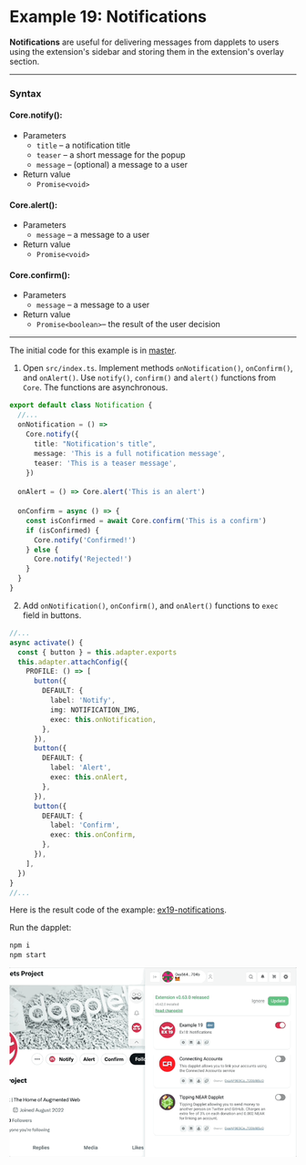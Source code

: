 # Example 19: Notifications

**Notifications** are useful for delivering messages from dapplets to users using the extension's sidebar and storing them in the extension's overlay section.

---

### Syntax

#### Core.notify():

- Parameters
  - `title` – a notification title
  - `teaser` – a short message for the popup
  - `message` – (optional) a message to a user
- Return value
  - `Promise<void>`

#### Core.alert():

- Parameters
  - `message` – a message to a user
- Return value
  - `Promise<void>`

#### Core.confirm():

- Parameters
  - `message` – a message to a user
- Return value
  - `Promise<boolean>`– the result of the user decision

---

The initial code for this example is in [master](https://github.com/dapplets/dapplet-template/tree/master).

1. Open `src/index.ts`. Implement methods `onNotification()`, `onConfirm()`, and `onAlert()`.
   Use `notify()`, `confirm()` and `alert()` functions from `Core`. The functions are asynchronous.

```ts
export default class Notification {
  //...
  onNotification = () =>
    Core.notify({
      title: "Notification's title",
      message: 'This is a full notification message',
      teaser: 'This is a teaser message',
    })

  onAlert = () => Core.alert('This is an alert')

  onConfirm = async () => {
    const isConfirmed = await Core.confirm('This is a confirm')
    if (isConfirmed) {
      Core.notify('Confirmed!')
    } else {
      Core.notify('Rejected!')
    }
  }
}
```

2. Add `onNotification()`, `onConfirm()`, and `onAlert()` functions to `exec` field in buttons.

```ts
//...
async activate() {
  const { button } = this.adapter.exports
  this.adapter.attachConfig({
    PROFILE: () => [
      button({
        DEFAULT: {
          label: 'Notify',
          img: NOTIFICATION_IMG,
          exec: this.onNotification,
        },
      }),
      button({
        DEFAULT: {
          label: 'Alert',
          exec: this.onAlert,
        },
      }),
      button({
        DEFAULT: {
          label: 'Confirm',
          exec: this.onConfirm,
        },
      }),
    ],
  })
}
//...
```

Here is the result code of the example: [ex19-notifications](https://github.com/dapplets/dapplet-template/tree/ex19-notifications).

Run the dapplet:

```bash
npm i
npm start
```

![](https://github.com/dapplets/dapplet-docs/blob/dap-3130/static/video/ex_19.gif)

